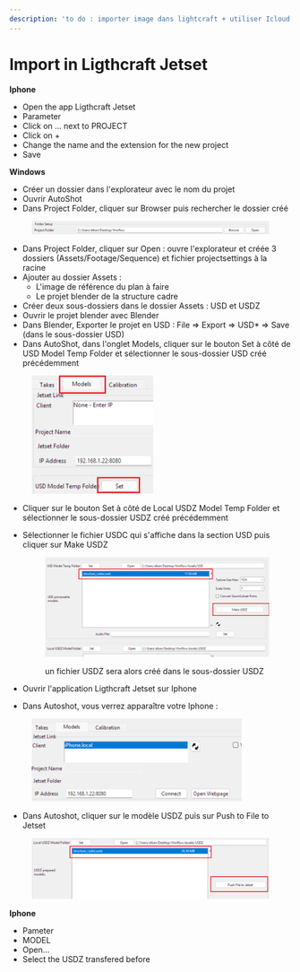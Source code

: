 ```yaml
---
description: 'to do : importer image dans lightcraft + utiliser Icloud'
---
```


# Import in Ligthcraft Jetset

**Iphone**

* Open the app Ligthcraft Jetset
* Parameter
* Click on  ... next to PROJECT
* Click on +
* Change the name and the extension for the new project
* Save

**Windows**

* Créer un dossier dans l'explorateur avec le nom du projet
* Ouvrir AutoShot
* Dans Project Folder, cliquer sur Browser puis rechercher le dossier créé

<figure><img src="../.gitbook/assets/image (1).png" alt=""><figcaption></figcaption></figure>

* Dans Project Folder, cliquer sur Open : ouvre l'explorateur et créée 3 dossiers (Assets/Footage/Sequence) et fichier projectsettings à la racine
* Ajouter au dossier Assets :&#x20;
  * L'image de référence du plan à faire
  * Le projet blender de la structure cadre
* Créer deux sous-dossiers dans le dossier Assets : USD et USDZ
* Ouvrir le projet blender avec Blender
* Dans Blender, Exporter le projet en USD : File ⇒ Export ⇒ USD\* ⇒ Save (dans le sous-dossier USD)
* Dans AutoShot, dans l'onglet Models, cliquer sur le bouton Set à côté de USD Model Temp Folder et sélectionner le sous-dossier USD créé précédemment

<figure><img src="../.gitbook/assets/image (2).png" alt="" width="217"><figcaption></figcaption></figure>

* Cliquer sur le bouton Set à côté de Local USDZ Model Temp Folder et sélectionner le sous-dossier USDZ créé précédemment
*   Sélectionner le fichier USDC qui s'affiche dans la section USD puis cliquer sur Make USDZ

    <figure><img src="../.gitbook/assets/image (3).png" alt=""><figcaption><p>un fichier USDZ sera alors créé dans le sous-dossier USDZ</p></figcaption></figure>
* Ouvrir l'application Ligthcraft Jetset sur Iphone
* Dans Autoshot, vous verrez apparaître votre Iphone :

<figure><img src="../.gitbook/assets/image (4).png" alt="" width="375"><figcaption></figcaption></figure>

* Dans Autoshot, cliquer sur le modèle USDZ puis sur Push to File to Jetset

<figure><img src="../.gitbook/assets/image (5).png" alt=""><figcaption></figcaption></figure>

**Iphone**

* Pameter
* MODEL
* Open...
* Select the USDZ transfered before



